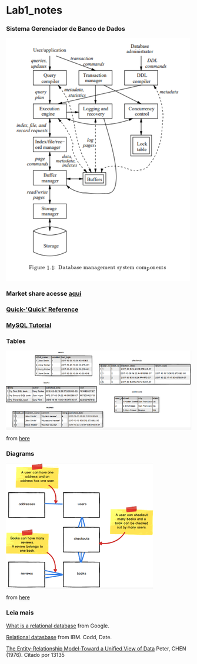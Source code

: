 # Lab1_notes

### Sistema Gerenciador de Banco de Dados
<img src="https://github.com/Rogerio-mack/IMT_Banco_de_Dados/raw/main/Figuras/DBMS_components.png" width=500, align="center">

### Market share acesse [aqui](https://db-engines.com/en/ranking/relational+dbms) 

### [Quick-'Quick' Reference](https://www.w3schools.com/sql/default.asp)

### [MySQL Tutorial](https://dev.mysql.com/doc/mysql-tutorial-excerpt/8.0/en/tutorial.html)

### Tables
<img src="https://github.com/Rogerio-mack/IMT_Banco_de_Dados/raw/main/Figuras/ER_tables.png" width=900, align="center">

from [here](https://launchschool.com/books/sql/read/table_relationships)

### Diagrams 
<img src="https://github.com/Rogerio-mack/IMT_Banco_de_Dados/raw/main/Figuras/ER_diagrams.png" width=400, align="center">

from [here](https://launchschool.com/books/sql/read/table_relationships)

### Leia mais

[What is a relational database](https://cloud.google.com/learn/what-is-a-relational-database?hl=pt-br) from Google.

[Relational datasbase](https://www.ibm.com/topics/relational-databases) from IBM. Codd, Date.

[The Entity-Relationship Model-Toward a Unified View of Data](https://www.csc.lsu.edu/~chen/pdf/erd-5-pages.pdf) Peter, CHEN (1976). Citado por 13135

